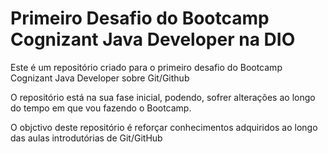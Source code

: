 # Primeiro Desafio do Bootcamp Cognizant Java Developer na DIO
Este é um repositório criado para o primeiro desafio do Bootcamp Cognizant Java Developer sobre Git/Github 

O repositório está na sua fase inicial, podendo, sofrer alterações ao longo do tempo em que vou fazendo o Bootcamp.

O objctivo deste repositório é reforçar conhecimentos adquiridos ao longo das aulas introdutórias de Git/GitHub
